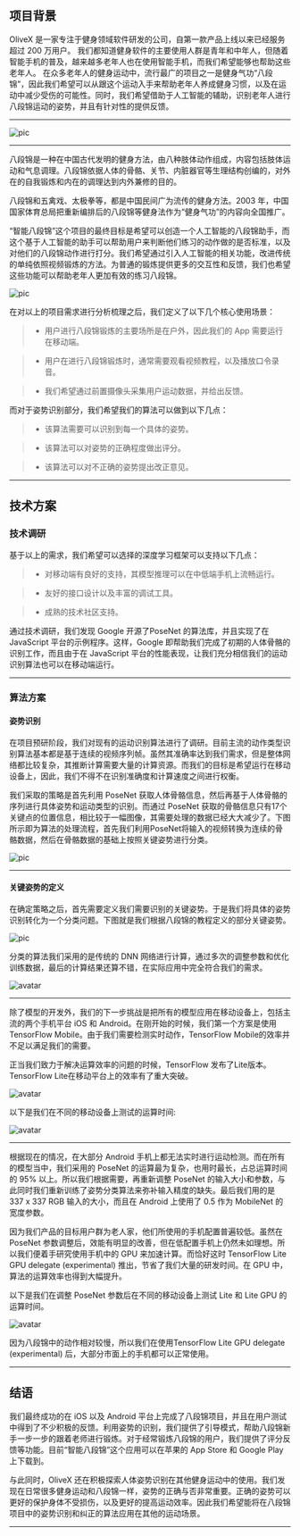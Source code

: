 
## 项目背景


OliveX 是一家专注于健身领域软件研发的公司，自第一款产品上线以来已经服务超过 200 万用户。
我们都知道健身软件的主要使用人群是青年和中年人，但随着智能手机的普及，越来越多老年人也在使用智能手机，而我们希望能够也帮助这些老年人。
在众多老年人的健身运动中，流行最广的项目之一是健身气功“八段锦”，因此我们希望可以从跟这个运动入手来帮助老年人养成健身习惯，以及在运动中减少受伤的可能性。同时，我们希望借助于人工智能的辅助，识别老年人进行八段锦运动的姿势，并且有针对性的提供反馈。

---


![pic](https://github.com/AITutorials/solutions/blob/master/img/baduanjin.gif)


---

八段锦是一种在中国古代发明的健身方法，由八种肢体动作组成，内容包括肢体运动和气息调理。八段锦依据人体的骨骼、关节、内脏器官等生理结构创编的，对外在的自我锻炼和内在的调理达到内外兼修的目的。

八段锦和五禽戏、太极拳等，都是中国民间广为流传的健身方法。2003 年，中国国家体育总局把重新编排后的八段锦等健身法作为“健身气功”的内容向全国推广。

“智能八段锦”这个项目的最终目标是希望可以创造一个人工智能的八段锦助手，而这个基于人工智能的助手可以帮助用户来判断他们练习的动作做的是否标准，以及对他们的八段锦动作进行打分。我们希望通过引入人工智能的相关功能，改进传统的单纯依照视频锻炼的方法。为普通的锻炼提供更多的交互性和反馈，我们也希望这些功能可以帮助老年人更加有效的练习八段锦。


![pic](https://github.com/AITutorials/solutions/blob/master/img/baduanjin2.jpeg)

在对以上的项目需求进行分析梳理之后，我们定义了以下几个核心使用场景：

> * 用户进行八段锦锻炼的主要场所是在户外，因此我们的 App 需要运行在移动端。

> * 用户在进行八段锦锻炼时，通常需要观看视频教程，以及播放口令录音。

> * 我们希望通过前置摄像头采集用户运动数据，并给出反馈。



而对于姿势识别部分，我们希望我们的算法可以做到以下几点：

> * 该算法需要可以识别到每一个具体的姿势。

> * 该算法可以对姿势的正确程度做出评分。

> * 该算法可以对不正确的姿势提出改正意见。


---

## 技术方案

### 技术调研

基于以上的需求，我们希望可以选择的深度学习框架可以支持以下几点：

> * 对移动端有良好的支持，其模型推理可以在中低端手机上流畅运行。

> * 友好的接口设计以及丰富的调试工具。

> * 成熟的技术社区支持。

通过技术调研，我们发现 Google 开源了PoseNet 的算法库，并且实现了在 JavaScript 平台的示例程序。这样，Google 即帮助我们完成了初期的人体骨骼的识别工作，而且由于在 JavaScript 平台的性能表现，让我们充分相信我们的运动识别算法也可以在移动端运行。

---

### 算法方案

#### 姿势识别

在项目预研阶段，我们对现有的运动识别算法进行了调研。目前主流的动作类型识别算法基本都是基于连续的视频序列帧。虽然其准确率达到我们需求，但是整体网络都比较复杂，其推断计算需要大量的计算资源。而我们的目标是希望运行在移动设备上，因此，我们不得不在识别准确度和计算速度之间进行权衡。

我们采取的策略是首先利用 PoseNet 获取人体骨骼信息，然后再基于人体骨骼的序列进行具体姿势和运动类型的识别。而通过 PoseNet 获取的骨骼信息只有17个关键点的位置信息，相比较于一幅图像，其需要处理的数据已经大大减少了。下图所示即为算法的处理流程，首先我们利用PoseNet将输入的视频转换为连续的骨骼数据，然后在骨骼数据的基础上按照关键姿势进行分类。


![pic](https://github.com/AITutorials/solutions/blob/master/img/baduanjin3.jpeg)

---


#### 关键姿势的定义

在确定策略之后，首先需要定义我们需要识别的关键姿势。于是我们将具体的姿势识别转化为一个分类问题。下图就是我们根据八段锦的教程定义的部分关键姿势。

![pic](https://github.com/AITutorials/solutions/blob/master/img/baduanjin4.jpeg)

分类的算法我们采用的是传统的 DNN 网络进行计算，通过多次的调整参数和优化训练数据，最后的计算结果还算不错，在实际应用中完全符合我们的需求。


![avatar](https://github.com/AITutorials/solutions/blob/master/img/baduanjin5.jpeg)

---

除了模型的开发外，我们的下一步挑战是把所有的模型应用在移动设备上，包括主流的两个手机平台 iOS 和 Android。在刚开始的时候，我们第一个方案是使用 TensorFlow Mobile。由于我们需要检测实时动作，TensorFlow Mobile的效率并不足以满足我们的需要。



正当我们致力于解决运算效率的问题的时候，TensorFlow 发布了Lite版本。TensorFlow Lite在移动平台上的效率有了重大突破。


![avatar](https://github.com/AITutorials/solutions/blob/master/img/baduanjin6.png)

以下是我们在不同的移动设备上测试的运算时间:

![avatar](https://github.com/AITutorials/solutions/blob/master/img/baduanjin7.png)

---


根据现在的情况，在大部分 Android 手机上都无法实时进行运动检测。而在所有的模型当中，我们采用的 PoseNet 的运算最为复杂，也用时最长，占总运算时间的 95% 以上。所以我们根据需要，再重新调整 PoseNet 的输入大小和参数，与此同时我们重新训练了姿势分类算法来弥补输入精度的缺失。最后我们用的是 337 x 337 RGB 输入的大小，而且在 Android 上使用了 0.5 作为 MobileNet 的宽度参数。

因为我们产品的目标用户群为老人家，他们所使用的手机配置普遍较低。虽然在 PoseNet 参数调整后，效能有明显的改善，但在低配置手机上仍然未如理想。所以我们便着手研究使用手机中的 GPU 来加速计算。而恰好这时 TensorFlow Lite GPU delegate (experimental) 推出，节省了我们大量的研发时间。在 GPU 中，算法的运算效率也得到大幅提升。

以下是我们在调整 PoseNet 参数后在不同的移动设备上测试 Lite 和 Lite GPU 的运算时间。


![avatar](https://github.com/AITutorials/solutions/blob/master/img/baduanjin8.png)


因为八段锦中的动作相对较慢，所以我们在使用TensorFlow Lite GPU delegate (experimental) 后，大部分市面上的手机都可以正常使用。

---

## 结语

我们最终成功的在 iOS 以及 Android 平台上完成了八段锦项目，并且在用户测试中得到了不少积极的反馈。利用姿势的识别，我们提供了引导模式，帮助八段锦新手一步一步的跟着老师进行锻炼。对于经常锻炼八段锦的用户，我们提供了评分反馈等功能。目前“智能八段锦”这个应用可以在苹果的 App Store 和 Google Play 上下载到。

与此同时，OliveX 还在积极探索人体姿势识别在其他健身运动中的使用。我们发现在日常很多健身运动和八段锦一样，姿势的正确与否非常重要。正确的姿势可以更好的保护身体不受损伤，以及更好的提高运动效率。因此我们希望能将在八段锦项目中的姿势识别和纠正的算法应用在其他的运动场景。

---

